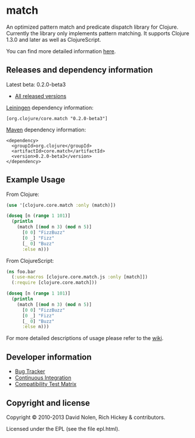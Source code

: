 match
====

An optimized pattern match and predicate dispatch library for Clojure. Currently the library only implements pattern matching. It supports Clojure 1.3.0 and later as well as ClojureScript.

You can find more detailed information [here](https://github.com/clojure/core.match/wiki/Overview).

Releases and dependency information
----

Latest beta: 0.2.0-beta3

* [All released versions](http://search.maven.org/#search%7Cgav%7C1%7Cg%3A%22org.clojure%22%20AND%20a%3A%22core.match%22)

[Leiningen](http://github.com/technomancy/leiningen/) dependency information:

```
[org.clojure/core.match "0.2.0-beta3"]
```

[Maven](http://maven.apache.org) dependency information:

```
<dependency>
  <groupId>org.clojure</groupId>
  <artifactId>core.match</artifactId>
  <version>0.2.0-beta3</version>
</dependency>
```

Example Usage
----

From Clojure:

```clojure
(use '[clojure.core.match :only (match)])

(doseq [n (range 1 101)]
  (println
    (match [(mod n 3) (mod n 5)]
      [0 0] "FizzBuzz"
      [0 _] "Fizz"
      [_ 0] "Buzz"
      :else n)))
```

From ClojureScript:

```clojure
(ns foo.bar
  (:use-macros [clojure.core.match.js :only [match]])
  (:require [clojure.core.match]))

(doseq [n (range 1 101)]
  (println
    (match [(mod n 3) (mod n 5)]
      [0 0] "FizzBuzz"
      [0 _] "Fizz"
      [_ 0] "Buzz"
      :else n)))
```

For more detailed descriptions of usage please refer to the
[wiki](http://github.com/clojure/core.match/wiki).

Developer information
----

* [Bug Tracker](http://dev.clojure.org/jira/browse/MATCH)
* [Continuous Integration](http://build.clojure.org/job/core.match/)
* [Compatibility Test Matrix](http://build.clojure.org/job/core.match-test-matrix/)

Copyright and license
----

Copyright © 2010-2013 David Nolen, Rich Hickey & contributors.

Licensed under the EPL (see the file epl.html).
